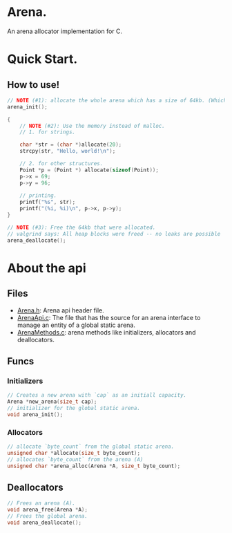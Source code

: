 # Arena.
An arena allocator implementation for C.

# Quick Start.
## How to use!
```c
// NOTE (#1): allocate the whole arena which has a size of 64kb. (Which u can change btw.)
arena_init();

{
    // NOTE (#2): Use the memory instead of malloc.
    // 1. for strings.

    char *str = (char *)allocate(20);
    strcpy(str, "Hello, world!\n");

    // 2. for other structures.
    Point *p = (Point *) allocate(sizeof(Point));
    p->x = 69;
    p->y = 96;
    
    // printing.
    printf("%s", str);
    printf("(%i, %i)\n", p->x, p->y);
}

// NOTE (#3): Free the 64kb that were allocated.
// valgrind says: All heap blocks were freed -- no leaks are possible
arena_deallocate();
```

# About the api
## Files

- [Arena.h](https://github.com/Hossin-Azmoud/Arena/blob/main/src/Arena.h): Arena api header file.
- [ArenaApi.c](https://github.com/Hossin-Azmoud/Arena/blob/main/src/ArenaApi.c): The file that has the source for an arena interface to manage an entity of a global static arena.
- [ArenaMethods.c](https://github.com/Hossin-Azmoud/Arena/blob/main/src/Arena.h): arena methods like initializers, allocators and deallocators.


## Funcs
### Initializers
```c
// Creates a new arena with `cap` as an initiall capacity.
Arena *new_arena(size_t cap);
// initializer for the global static arena.
void arena_init();
```
### Allocators

```c
// allocate `byte_count` from the global static arena.
unsigned char *allocate(size_t byte_count);
// allocates `byte_count` from the arena (A)
unsigned char *arena_alloc(Arena *A, size_t byte_count);
```
## Deallocators
```c
// Frees an arena (A).
void arena_free(Arena *A);
// Frees the global arena.
void arena_deallocate();
```
